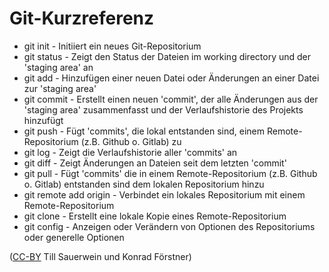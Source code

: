 # Git-Kurzreferenz

- git init - Initiiert ein neues Git-Repositorium
- git status - Zeigt den Status der Dateien im working directory und der 'staging area' an
- git add - Hinzufügen einer neuen Datei oder Änderungen an einer Datei zur 'staging area'
- git commit - Erstellt einen neuen 'commit', der alle Änderungen aus der 'staging area' zusammenfasst und der Verlaufshistorie des Projekts hinzufügt
- git push - Fügt 'commits', die lokal entstanden sind, einem Remote-Repositorium (z.B. Github o. Gitlab) zu
- git log - Zeigt die Verlaufshistorie aller 'commits' an
- git diff - Zeigt Änderungen an Dateien seit dem letzten 'commit'
- git pull - Fügt 'commits' die in einem Remote-Repositorium (z.B. Github o. Gitlab) entstanden sind dem lokalen Repositorium hinzu
- git remote add origin - Verbindet ein lokales Repositorium mit einem Remote-Repositorium 
- git clone - Erstellt eine lokale Kopie eines Remote-Repositorium 
- git config - Anzeigen oder Verändern von Optionen des Repositoriums oder generelle Optionen

([CC-BY](https://creativecommons.org/licenses/by/3.0/de/) Till
Sauerwein und Konrad Förstner)

